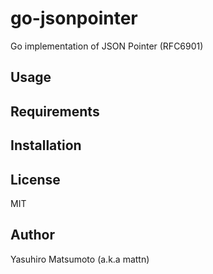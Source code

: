 # go-jsonpointer

Go implementation of JSON Pointer (RFC6901)

## Usage

## Requirements

## Installation

## License

MIT

## Author

Yasuhiro Matsumoto (a.k.a mattn)

